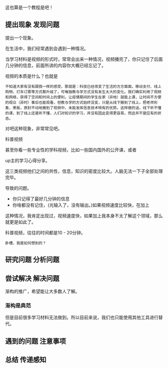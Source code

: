 









这也算是一个教程是吧！







## 提出现象 发现问题

提出一个现象。

在生活中，我们经常遇到会遇到一种情况。

当学习材料是视频的形式时，常常会出来一种情况，视频播完了，你只记住了后面几分钟的信息，前面所讲的内容你大概已经忘记了。



视频的本质是什么？也就是

```
不知道大家有没有跟我一样的感受，那就是：科技已经改变了生活的方方面面，移动支付、线上购物，打车订票等方式都升级了，可唯独教与学方式没有发生太大的变化。我们确实利用了视频和网络，获得了空间和时间上的便利，让疫情期间的学生在家（异地）就能上课，让时间不方便的观众（异时）事后也能观看，但教与学的方式始终没变，只是从线下搬到了线上，把老师形象、黑板，原封不动地搬到了视频中，未能发挥信息技术特有的优势。这样做的话，线下听不懂的课，到了线上还是听不懂，人们对知识的学习，并没有因此变得更容易，而这并不是应有的状态。
```





对吧这种现象，非常常见吧。

科普视频

甚至你看一些专业性的学科视频，比如一些国内国外的公开课，或者

up主的学习心得分享。



这三类视频他们之间的共性，信息，知识的密度比较大。人脑无法一下子全部处理完毕。

导致的问题。



* 你只记得了最好几分钟的信息
* 你啥都没有记住，(光输入了，没有输出。)如果视频速度比较快，在加上

这种情况，我肯定出现过，视频速度快，如果加上我本身不太了解这个领域，那么就更是如此了。

科普视频，往往的时间都是10 - 20分钟。





```
卧槽，我是如何想到的？
```



## 研究问题 分析问题 









## 尝试解决 解决问题





渐构的推广，希望能让大多数人了解。

### 渐构是典范

但是目前很多学习材料无法做到。所以目前来说，我们也只能使用其他工具进行替代。





## 遇到的问题  注意事项





## 总结 传递感知









